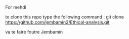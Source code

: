 For mehdi

to clone this repo type the following command : 
git clone https://github.com/jembamin2/Ethical-analysis.git

va te faire foutre Jembamin
